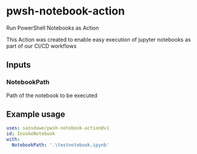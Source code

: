 # pwsh-notebook-action

Run PowerShell Notebooks as Action

This Action was created to enable easy execution of jupyter notebooks as part of our CI/CD workflows

## Inputs

### NotebookPath

Path of the notebook to be executed

## Example usage

```yaml
uses: sassdawe/pwsh-notebook-action@v1
id: InvokeNotebook
with:
  NotebookPath: '.\testnotebook.ipynb'
```
